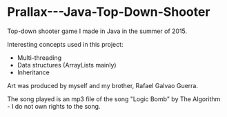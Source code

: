 # Prallax---Java-Top-Down-Shooter

Top-down shooter game I made in Java in the summer of 2015.

Interesting concepts used in this project:
  - Multi-threading
  - Data structures (ArrayLists mainly)
  - Inheritance

Art was produced by myself and my brother, Rafael Galvao Guerra.

The song played is an mp3 file of the song "Logic Bomb" by The Algorithm - I do not own rights to the song.
